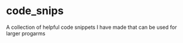 # code_snips
A collection of helpful code snippets I have made that can be used for larger progarms
